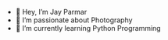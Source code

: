 - 👋 Hey, I’m Jay Parmar
- 👀 I’m passionate about Photography
- 🌱 I’m currently learning Python Programming

<!---
- 💞️ I’m looking to collaborate on ...
- 📫 Reach me

arrenndajo/arrenndajo is a ✨ special ✨ repository because its `README.md` (this file) appears on your GitHub profile.
You can click the Preview link to take a look at your changes.
--->

